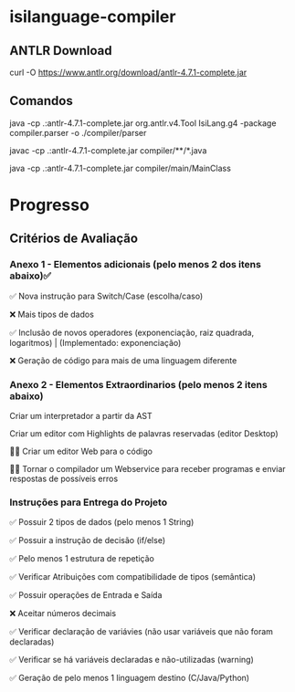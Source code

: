 # isilanguage-compiler

## ANTLR Download
curl -O https://www.antlr.org/download/antlr-4.7.1-complete.jar

## Comandos

java -cp .:antlr-4.7.1-complete.jar org.antlr.v4.Tool IsiLang.g4 -package compiler.parser -o ./compiler/parser

javac -cp .:antlr-4.7.1-complete.jar compiler/**/*.java

java -cp .:antlr-4.7.1-complete.jar compiler/main/MainClass

# Progresso

## Critérios de Avaliação

### Anexo 1 - Elementos adicionais (pelo menos 2 dos itens abaixo)✅

✅ Nova instrução para Switch/Case (escolha/caso)

❌ Mais tipos de dados

✅ Inclusão de novos operadores (exponenciação, raiz quadrada, logaritmos) |
 (Implementado: exponenciação)

❌ Geração de código para mais de uma linguagem diferente


### Anexo 2 - Elementos Extraordinarios (pelo menos 2 itens abaixo) 

Criar um interpretador a partir da AST

Criar um editor com Highlights de palavras reservadas (editor Desktop)

👨‍💻 Criar um editor Web para o código

👨‍💻 Tornar o compilador um Webservice para receber programas e enviar respostas de possíveis erros


### Instruções para Entrega do Projeto

✅ Possuir 2 tipos de dados (pelo menos 1 String) 	

✅ Possuir a instrução de decisão (if/else)	

✅ Pelo menos 1 estrutura de repetição	

✅ Verificar Atribuições com compatibilidade de tipos (semântica) 	

✅ Possuir operações de Entrada e Saída	

❌ Aceitar números decimais 	

✅ Verificar declaração de variávies (não usar variáveis que não foram declaradas)	

✅ Verificar se há variáveis declaradas e não-utilizadas (warning)	

✅ Geração de pelo menos 1 linguagem destino (C/Java/Python)






